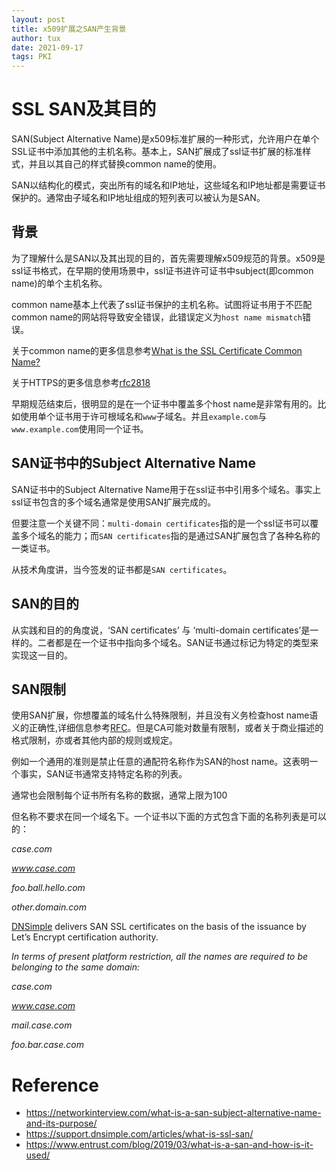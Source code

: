 ```yaml
---
layout: post
title: x509扩展之SAN产生背景
author: tux
date: 2021-09-17
tags: PKI
---
```


# SSL SAN及其目的

SAN(Subject Alternative Name)是x509标准扩展的一种形式，允许用户在单个SSL证书中添加其他的主机名称。基本上，SAN扩展成了ssl证书扩展的标准样式，并且以其自己的样式替换common name的使用。

SAN以结构化的模式，突出所有的域名和IP地址，这些域名和IP地址都是需要证书保护的。通常由子域名和IP地址组成的短列表可以被认为是SAN。

## 背景

为了理解什么是SAN以及其出现的目的，首先需要理解x509规范的背景。x509是ssl证书格式，在早期的使用场景中，ssl证书进许可证书中subject(即common name)的单个主机名称。

common name基本上代表了ssl证书保护的主机名称。试图将证书用于不匹配common name的网站将导致安全错误，此错误定义为`host name mismatch`错误。

关于common name的更多信息参考[What is the SSL Certificate Common Name?](https://support.dnsimple.com/articles/what-is-common-name/)

关于HTTPS的更多信息参考[rfc2818](https://datatracker.ietf.org/doc/html/rfc2818)

早期规范结束后，很明显的是在一个证书中覆盖多个host name是非常有用的。比如使用单个证书用于许可根域名和`www`子域名。并且`example.com`与`www.example.com`使用同一个证书。

## SAN证书中的Subject Alternative Name

SAN证书中的Subject Alternative Name用于在ssl证书中引用多个域名。事实上ssl证书包含的多个域名通常是使用SAN扩展完成的。

但要注意一个关键不同：`multi-domain certificates`指的是一个ssl证书可以覆盖多个域名的能力；而`SAN certificates`指的是通过SAN扩展包含了各种名称的一类证书。

从技术角度讲，当今签发的证书都是`SAN certificates`。

## SAN的目的

从实践和目的的角度说，‘SAN certificates’ 与 ‘multi-domain certificates’是一样的。二者都是在一个证书中指向多个域名。SAN证书通过标记为特定的类型来实现这一目的。

## SAN限制

使用SAN扩展，你想覆盖的域名什么特殊限制，并且没有义务检查host name语义的正确性,详细信息参考[RFC](https://tools.ietf.org/html/rfc6818)。但是CA可能对数量有限制，或者关于商业描述的格式限制，亦或者其他内部的规则或规定。

例如一个通用的准则是禁止任意的通配符名称作为SAN的host name。这表明一个事实，SAN证书通常支持特定名称的列表。

通常也会限制每个证书所有名称的数据，通常上限为100

但名称不要求在同一个域名下。一个证书以下面的方式包含下面的名称列表是可以的：

*case.com*

*www.case.com*

*foo.ball.hello.com*

*other.domain.com*



[DNSimple](https://dnsimple.com/) delivers SAN SSL certificates on the basis of the issuance by Let’s Encrypt certification authority.

*In terms of present platform restriction, all the names are required to be belonging to the same domain:*

*case.com*

*www.case.com*

*mail.case.com*

*foo.bar.case.com*

# Reference

- https://networkinterview.com/what-is-a-san-subject-alternative-name-and-its-purpose/
- https://support.dnsimple.com/articles/what-is-ssl-san/
- https://www.entrust.com/blog/2019/03/what-is-a-san-and-how-is-it-used/